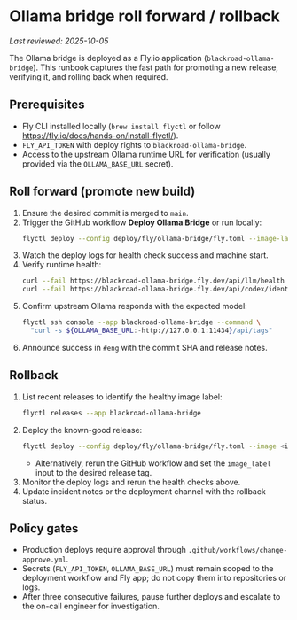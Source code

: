 # Ollama bridge roll forward / rollback

_Last reviewed: 2025-10-05_

The Ollama bridge is deployed as a Fly.io application (`blackroad-ollama-bridge`).
This runbook captures the fast path for promoting a new release, verifying it,
and rolling back when required.

## Prerequisites

- Fly CLI installed locally (`brew install flyctl` or follow https://fly.io/docs/hands-on/install-flyctl/).
- `FLY_API_TOKEN` with deploy rights to `blackroad-ollama-bridge`.
- Access to the upstream Ollama runtime URL for verification (usually provided via the `OLLAMA_BASE_URL` secret).

## Roll forward (promote new build)

1. Ensure the desired commit is merged to `main`.
2. Trigger the GitHub workflow **Deploy Ollama Bridge** or run locally:
   ```bash
   flyctl deploy --config deploy/fly/ollama-bridge/fly.toml --image-label $(git rev-parse HEAD)
   ```
3. Watch the deploy logs for health check success and machine start.
4. Verify runtime health:
   ```bash
   curl --fail https://blackroad-ollama-bridge.fly.dev/api/llm/health
   curl --fail https://blackroad-ollama-bridge.fly.dev/api/codex/identity
   ```
5. Confirm upstream Ollama responds with the expected model:
   ```bash
   flyctl ssh console --app blackroad-ollama-bridge --command \
     "curl -s ${OLLAMA_BASE_URL:-http://127.0.0.1:11434}/api/tags"
   ```
6. Announce success in `#eng` with the commit SHA and release notes.

## Rollback

1. List recent releases to identify the healthy image label:
   ```bash
   flyctl releases --app blackroad-ollama-bridge
   ```
2. Deploy the known-good release:
   ```bash
   flyctl deploy --config deploy/fly/ollama-bridge/fly.toml --image <image_label>
   ```
   - Alternatively, rerun the GitHub workflow and set the `image_label` input to
     the desired release tag.
3. Monitor the deploy logs and rerun the health checks above.
4. Update incident notes or the deployment channel with the rollback status.

## Policy gates

- Production deploys require approval through `.github/workflows/change-approve.yml`.
- Secrets (`FLY_API_TOKEN`, `OLLAMA_BASE_URL`) must remain scoped to the
  deployment workflow and Fly app; do not copy them into repositories or logs.
- After three consecutive failures, pause further deploys and escalate to the
  on-call engineer for investigation.
